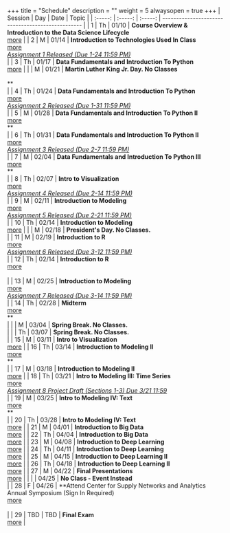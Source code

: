 +++
title = "Schedule"
description = ""
weight = 5
alwaysopen = true
+++
| Session | Day | Date | Topic |
| :-----: | :-----: | :-----: | ------------------------------------------------- |
| 1 | Th | 01/10 | **Course Overview & Introduction to the Data Science Lifecycle** <br> [more](/mgmt6560-sp19/sessions/session1/) |
| 2 | M | 01/14 | **Introduction to Technologies Used In Class** <br> [more](/mgmt6560-sp19/sessions/session2/) <br> *[ Assignment 1 Released (Due 1-24 11:59 PM)](/mgmt6560-sp19/assignments/assignment1/)* <br> |
| 3 | Th | 01/17 | **Data Fundamentals and Introduction To Python** <br> [more](/mgmt6560-sp19/sessions/session3/) |
|   | M | 01/21 | **Martin Luther King Jr. Day. No Classes** <br>  <br> ** <br> |
| 4 | Th | 01/24 | **Data Fundamentals and Introduction To Python** <br> [more](/mgmt6560-sp19/sessions/session4/) <br> *[Assignment 2  Released (Due 1-31 11:59 PM)](/mgmt6560-sp19/assignments/assignment2/)* <br> |
| 5 | M | 01/28 | **Data Fundamentals and Introduction To Python II** <br> [more](/mgmt6560-sp19/sessions/session5/) <br> ** <br> |
| 6 | Th | 01/31 | **Data Fundamentals and Introduction To Python II** <br> [more](/mgmt6560-sp19/sessions/session6/) <br> *[Assignment 3 Released (Due 2-7 11:59 PM)](/mgmt6560-sp19/assignments/assignment3/)* <br> |
| 7 | M | 02/04 | **Data Fundamentals and Introduction To Python III** <br> [more](/mgmt6560-sp19/sessions/session7/) <br> ** <br> |
| 8 | Th | 02/07 | **Intro to Visualization** <br> [more](/mgmt6560-sp19/sessions/session8/) <br> *[Assignment 4 Released (Due 2-14 11:59 PM)](/mgmt6560-sp19/assignments/assignment4/)* <br> |
| 9 | M | 02/11 | **Introduction to Modeling** <br> [more](/mgmt6560-sp19/sessions/session9/) <br> *[Assignment 5 Released (Due 2-21 11:59 PM)](/mgmt6560-sp19/assignments/assignment5/)* <br> |
| 10 | Th | 02/14 | **Introduction to Modeling** <br> [more](/mgmt6560-sp19/sessions/session10/) |
|   | M | 02/18 | **President's Day. No Classes.** <br>  |
| 11 | M | 02/19 | **Introduction to R** <br> [more](/mgmt6560-sp19/sessions/session11/) <br> *[Assignment 6 Released (Due 3-12 11:59 PM)](/mgmt6560-sp19/assignments/assignment6/)* <br> |
| 12 | Th | 02/14 | **Introduction to R** <br> [more](/mgmt6560-sp19/sessions/session12/) <br>  <br> |
| 13 | M | 02/25 | **Introduction to Modeling** <br> [more](/mgmt6560-sp19/sessions/session13/) <br> *[Assignment 7 Released (Due 3-14 11:59 PM)](/mgmt6560-sp19/assignments/assignment7/)* <br> |
| 14 | Th | 02/28 | **Midterm** <br> [more](/mgmt6560-sp19/sessions/session14/) <br> ** <br> |
|   | M | 03/04 | **Spring Break. No Classes.** <br>  |
|   | Th | 03/07 | **Spring Break. No Classes.** <br>  |
| 15 | M | 03/11 | **Intro to Visualization** <br> [more](/mgmt6560-sp19/sessions/session15/) |
| 16 | Th | 03/14 | **Introduction to Modeling II** <br> [more](/mgmt6560-sp19/sessions/session16/) <br> ** <br> |
| 17 | M | 03/18 | **Introduction to Modeling II** <br> [more](/mgmt6560-sp19/sessions/session17/) |
| 18 | Th | 03/21 | **Intro to Modeling III: Time Series** <br> [more](/mgmt6560-sp19/sessions/session18/) <br> *[Assignment 8 Project Draft (Sections 1-3) Due 3/21 11:59](/mgmt6560-sp19/assignments/assignment8/)* <br> |
| 19 | M | 03/25 | **Intro to Modeling IV: Text** <br> [more](/mgmt6560-sp19/sessions/session19/) <br> ** <br> |
| 20 | Th | 03/28 | **Intro to Modeling IV: Text** <br> [more](/mgmt6560-sp19/sessions/session20/) |
| 21 | M | 04/01 | **Introduction to Big Data** <br> [more](/mgmt6560-sp19/sessions/session21/) |
| 22 | Th | 04/04 | **Introduction to Big Data** <br> [more](/mgmt6560-sp19/sessions/session22/) |
| 23 | M | 04/08 | **Introduction to Deep Learning** <br> [more](/mgmt6560-sp19/sessions/session23/) |
| 24 | Th | 04/11 | **Introduction to Deep Learning** <br> [more](/mgmt6560-sp19/sessions/session24/) |
| 25 | M | 04/15 | **Introduction to Deep Learning II** <br> [more](/mgmt6560-sp19/sessions/session25/) |
| 26 | Th | 04/18 | **Introduction to Deep Learning II** <br> [more](/mgmt6560-sp19/sessions/session26/) |
| 27 | M | 04/22 | **Final Presentations** <br> [more](/mgmt6560-sp19/sessions/session27/) |
|    |   | 04/25 | **No Class - Event Instead** <br>  |
| 28 | F | 04/26 | **Attend Center for Supply Networks and Analytics Annual Symposium (Sign In Required) <br> [more](/mgmt6560-sp19/sessions/session28/) <br> *[ ](/mgmt6560-sp19/assignments/assignment16/)* <br> |
| 29 | TBD | TBD | **Final Exam** <br> [more](/mgmt6560-sp19/sessions/session29/) |
